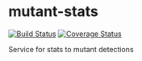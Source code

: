 # mutant-stats
[![Build Status](https://app.travis-ci.com/leosthewar/mutant-stats.svg?branch=main)](https://app.travis-ci.com/leosthewar/mutant-stats)
[![Coverage Status](https://coveralls.io/repos/github/leosthewar/mutant-stats/badge.svg?branch=main)](https://coveralls.io/github/leosthewar/mutant-stats?branch=main)

Service for stats to mutant detections

